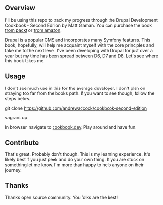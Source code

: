 ## Overview
I'll be using this repo to track my progress through the Drupal Development Cookbook - Second Edition by Matt Glaman. You can purchase the book [from packt](https://www.packtpub.com/web-development/drupal-8-development-cookbook-second-edition) or [from amazon](https://www.amazon.com/Drupal-Development-Cookbook-recipe-based-practical/dp/1788290402/ref=sr_1_1?ie=UTF8&qid=1508886994&sr=8-1&keywords=drupal+cookbook).

Drupal is a popular CMS and incorporates many Symfony features. This book, hopefully, will help me acquaint myself with the core principles and take me to the next level. I've been developing with Drupal for just over a year but my time has been spread between D6, D7 and D8. Let's see where this book takes me.

## Usage
I don't see much use in this for the average developer. I don't plan on straying too far from the books path. If you want to see though, follow the steps below.

git clone https://github.com/andrewadcock/cookbook-second-edition

vagrant up

In browser, navigate to [cookbook.dev](http://cookbook.dev). Play around and have fun.

## Contribute
That's great. Probably don't though. This is my learning experience. It's likely best if you just peek and do your own thing. If you are stuck on something let me know. I'm more than happy to help anyone on their journey.

## Thanks
Thanks open source community. You folks are the best!
